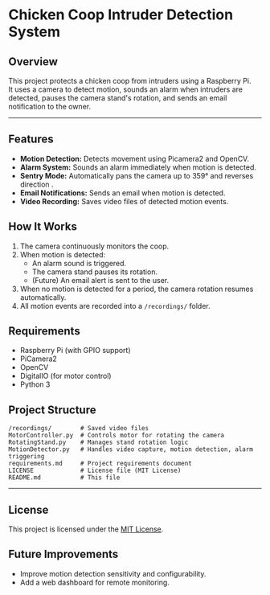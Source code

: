 # Chicken Coop Intruder Detection System

## Overview
This project protects a chicken coop from intruders using a Raspberry Pi.  
It uses a camera to detect motion, sounds an alarm when intruders are detected, pauses the camera stand's rotation, and sends an email notification to the owner.  

---

## Features
-  **Motion Detection:** Detects movement using Picamera2 and OpenCV.
-  **Alarm System:** Sounds an alarm immediately when motion is detected.
-  **Sentry Mode:** Automatically pans the camera up to 359° and reverses direction .
-  **Email Notifications:** Sends an email when motion is detected.
-  **Video Recording:** Saves video files of detected motion events.


## How It Works
1. The camera continuously monitors the coop.
2. When motion is detected:
   - An alarm sound is triggered.
   - The camera stand pauses its rotation.
   - (Future) An email alert is sent to the user.
3. When no motion is detected for a period, the camera rotation resumes automatically.
4. All motion events are recorded into a `/recordings/` folder.


## Requirements
- Raspberry Pi (with GPIO support)
- PiCamera2
- OpenCV
- DigitalIO (for motor control)
- Python 3


## Project Structure
```
/recordings/        # Saved video files
MotorController.py  # Controls motor for rotating the camera
RotatingStand.py    # Manages stand rotation logic
MotionDetector.py   # Handles video capture, motion detection, alarm triggering
requirements.md     # Project requirements document
LICENSE             # License file (MIT License)
README.md           # This file
```

---

## License
This project is licensed under the [MIT License](LICENSE).


## Future Improvements
- Improve motion detection sensitivity and configurability.
- Add a web dashboard for remote monitoring.
